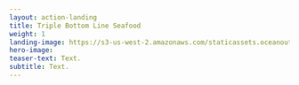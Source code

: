 ```yaml
---
layout: action-landing
title: Triple Bottom Line Seafood
weight: 1
landing-image: https://s3-us-west-2.amazonaws.com/staticassets.oceanoutcomes.org/rollover+images/success-stories-hover.jpg
hero-image:
teaser-text: Text. 
subtitle: Text. 
---
```

